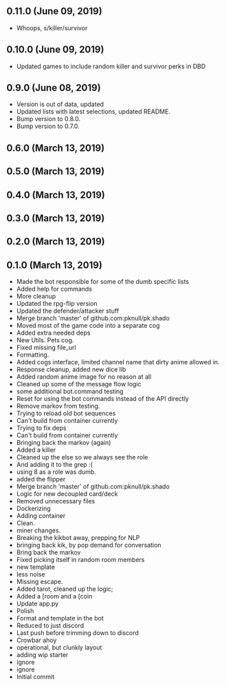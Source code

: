 ## 0.11.0 (June 09, 2019)
  - Whoops, s/killer/survivor

## 0.10.0 (June 09, 2019)
  - Updated games to include random killer and survivor perks in DBD

## 0.9.0 (June 08, 2019)
  - Version is out of data, updated
  - Updated lists with latest selections, updated README.
  - Bump version to 0.8.0.
  - Bump version to 0.7.0.

## 0.6.0 (March 13, 2019)


## 0.5.0 (March 13, 2019)


## 0.4.0 (March 13, 2019)


## 0.3.0 (March 13, 2019)


## 0.2.0 (March 13, 2019)


## 0.1.0 (March 13, 2019)
  - Made the bot responsible for some of the dumb specific lists
  - Added help for commands
  - More cleanup
  - Updated the rpg-flip version
  - Updated the defender/attacker stuff
  - Merge branch 'master' of github.com:pknull/pk.shado
  - Moved most of the game code into a separate cog
  - Added extra needed deps
  - New Utils. Pets cog.
  - Fixed missing file_url
  - Formatting.
  - Added cogs interface, limited channel name that dirty anime allowed in.
  - Response cleanup, added new dice lib
  - Added random anime image for no reason at all
  - Cleaned up some of the message flow logic
  - some additional bot.command testing
  - Reset for using the bot commands instead of the API directly
  - Remove markov from testing.
  - Trying to reload old bot sequences
  - Can't build from container currently
  - Trying to fix deps
  - Can't build from container currently
  - Bringing back the markov (again)
  - Added a killer
  - Cleaned up the else so we always see the role
  - And adding it to the grep :(
  - using 8 as a role was dumb.
  - added the flipper
  - Merge branch 'master' of github.com:pknull/pk.shado
  - Logic for new decoupled card/deck
  - Removed unnecessary files
  - Dockerizing
  - Adding container
  - Clean.
  - miner changes.
  - Breaking the kikbot away, prepping for NLP
  - bringing back kik, by pop demand for conversation
  - Bring back the markov
  - Fixed picking itself in random room members
  - new template
  - less noise
  - Missing escape.
  - Added tarot, cleaned up the logic;
  - Added a [room and a [coin
  - Update app.py
  - Polish
  - Format and template in the bot
  - Reduced to just discord
  - Last push before trimming down to discord
  - Crowbar ahoy
  - operational, but clunkly layout
  - adding wip starter
  - ignore
  - ignore
  - Initial commit

